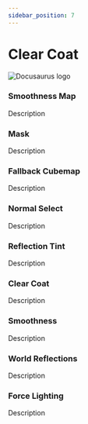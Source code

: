 ```yaml
---
sidebar_position: 7
---
```


# Clear Coat

![Docusaurus logo](/img/CirclelogoBig.png)

### Smoothness Map

Description

### Mask

Description

### Fallback Cubemap

Description

### Normal Select

Description

### Reflection Tint

Description

### Clear Coat

Description

### Smoothness

Description

### World Reflections

Description

### Force Lighting

Description
